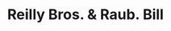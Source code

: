 ---
doi: 10.7916/D8BS04CN
date_other: '1912'
date_other_textual: '1912'
form: printed ephemera
genre:
- Invoices
name:
- Reilly Bros. & Raub
object_in_context_url: https://biggert.cul.columbia.edu/items/view/ave_biggert_01698
subject_hierarchical_geographic:
- Lancaster, Pennsylvania, United States
subject_name:
- Reilly Bros. & Raub
title: Reilly Bros. & Raub. Bill
sort_title: Reilly Bros. & Raub. Bill
call_number: ave_biggert_01698
coordinates:
- 40.03972222222222,-76.30444444444444
pid: ave_biggert_01698
identifiers: ave_biggert_01698
canvas_id: ldpd:396956
permalink: "/items/ave_biggert_01698/"
layout: iiif-image-page
---